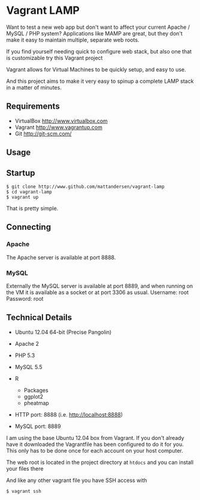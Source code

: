 Vagrant LAMP
============

Want to test a new web app but don't want to affect your current Apache / MySQL / PHP system?
Applications like MAMP are great, but they don't make it easy to maintain multiple, separate
web roots.

If you find yourself needing quick to configure web stack, but also one that is customizable try this Vagrant project

Vagrant allows for Virtual Machines to be quickly setup, and easy to use.

And this project aims to make it very easy to spinup a complete LAMP stack in a matter of minutes.

Requirements
------------
* VirtualBox <http://www.virtualbox.com>
* Vagrant <http://www.vagrantup.com>
* Git <http://git-scm.com/>

Usage
-----

## Startup
	$ git clone http://www.github.com/mattandersen/vagrant-lamp
	$ cd vagrant-lamp
	$ vagrant up

That is pretty simple.

## Connecting

### Apache
The Apache server is available at port 8888.

### MySQL
Externally the MySQL server is available at port 8889, and when running on the VM it is available as a socket or at port 3306 as usual.
Username: root
Password: root

Technical Details
-----------------
* Ubuntu 12.04 64-bit (Precise Pangolin)
* Apache 2
* PHP 5.3
* MySQL 5.5
* R 
	* Packages
	* ggplot2
	* pheatmap

* HTTP port: 8888 (i.e. <http://localhost:8888>)
* MySQL port: 8889

I am using the base Ubuntu 12.04 box from Vagrant. If you don't already have it downloaded
the Vagrantfile has been configured to do it for you. This only has to be done once
for each account on your host computer.

The web root is located in the project directory at `htdocs` and you can install your files there

And like any other vagrant file you have SSH access with

	$ vagrant ssh
